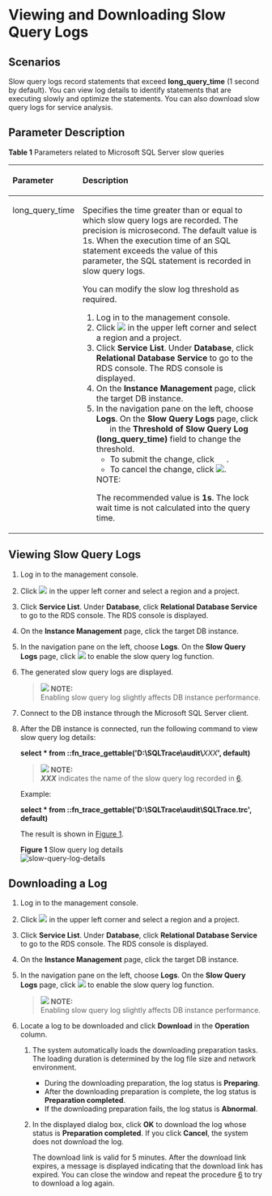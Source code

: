 # Viewing and Downloading Slow Query Logs<a name="slow_query_log-sqlserver"></a>

## Scenarios<a name="en-us_topic_0171818656_section12909141294214"></a>

Slow query logs record statements that exceed  **long\_query\_time**  \(1 second by default\). You can view log details to identify statements that are executing slowly and optimize the statements. You can also download slow query logs for service analysis.

## Parameter Description<a name="en-us_topic_0171818656_section16601112910434"></a>

**Table  1**  Parameters related to Microsoft SQL Server slow queries

<a name="en-us_topic_0171818656_table1455312241604"></a>
<table><thead align="left"><tr id="en-us_topic_0171818656_row1755318241201"><th class="cellrowborder" valign="top" width="22.79%" id="mcps1.2.3.1.1"><p id="en-us_topic_0171818656_p455311242020"><a name="en-us_topic_0171818656_p455311242020"></a><a name="en-us_topic_0171818656_p455311242020"></a><strong id="b842352706181819"><a name="b842352706181819"></a><a name="b842352706181819"></a>Parameter</strong></p>
</th>
<th class="cellrowborder" valign="top" width="77.21000000000001%" id="mcps1.2.3.1.2"><p id="en-us_topic_0171818656_p15534249012"><a name="en-us_topic_0171818656_p15534249012"></a><a name="en-us_topic_0171818656_p15534249012"></a><strong id="b147631718121816"><a name="b147631718121816"></a><a name="b147631718121816"></a>Description</strong></p>
</th>
</tr>
</thead>
<tbody><tr id="en-us_topic_0171818656_row145532241400"><td class="cellrowborder" valign="top" width="22.79%" headers="mcps1.2.3.1.1 "><p id="en-us_topic_0171818656_p26741582414"><a name="en-us_topic_0171818656_p26741582414"></a><a name="en-us_topic_0171818656_p26741582414"></a>long_query_time</p>
</td>
<td class="cellrowborder" valign="top" width="77.21000000000001%" headers="mcps1.2.3.1.2 "><p id="en-us_topic_0171818656_p121871817112119"><a name="en-us_topic_0171818656_p121871817112119"></a><a name="en-us_topic_0171818656_p121871817112119"></a>Specifies the time greater than or equal to which slow query logs are recorded. The precision is microsecond. The default value is 1s. When the execution time of an SQL statement exceeds the value of this parameter, the SQL statement is recorded in slow query logs.</p>
<p id="en-us_topic_0171818656_p0668124910584"><a name="en-us_topic_0171818656_p0668124910584"></a><a name="en-us_topic_0171818656_p0668124910584"></a>You can modify the slow log threshold as required.</p>
<a name="en-us_topic_0171818656_ol2197921185015"></a><a name="en-us_topic_0171818656_ol2197921185015"></a><ol id="en-us_topic_0171818656_ol2197921185015"><li>Log in to the management console.</li><li>Click <a name="en-us_topic_0046585334_image192529212293"></a><a name="en-us_topic_0046585334_image192529212293"></a><span><img id="en-us_topic_0046585334_image192529212293" src="figures/region灰色图标.png"></span> in the upper left corner and select a region and a project.</li><li>Click <strong id="en-us_topic_0046585334_b653516366542"><a name="en-us_topic_0046585334_b653516366542"></a><a name="en-us_topic_0046585334_b653516366542"></a>Service List</strong>. Under <strong id="en-us_topic_0046585334_b1753663645417"><a name="en-us_topic_0046585334_b1753663645417"></a><a name="en-us_topic_0046585334_b1753663645417"></a>Database</strong>, click <strong id="en-us_topic_0046585334_b4536193645417"><a name="en-us_topic_0046585334_b4536193645417"></a><a name="en-us_topic_0046585334_b4536193645417"></a>Relational Database Service</strong> to go to the RDS console. The RDS console is displayed.</li><li>On the <strong id="b14567024141815"><a name="b14567024141815"></a><a name="b14567024141815"></a>Instance Management</strong> page, click the target DB instance.</li><li>In the navigation pane on the left, choose <span class="uicontrol" id="uicontrol19211046193919"><a name="uicontrol19211046193919"></a><a name="uicontrol19211046193919"></a><b>Logs</b></span>. On the <span class="uicontrol" id="uicontrol199218461398"><a name="uicontrol199218461398"></a><a name="uicontrol199218461398"></a><b>Slow Query Logs</b></span> page, click <a name="en-us_topic_0171818656_image3857343615410"></a><a name="en-us_topic_0171818656_image3857343615410"></a><span><img id="en-us_topic_0171818656_image3857343615410" src="figures/kwx318612-gauss-dbaas-image-71b3f418-b0b2-4306-9c75-bb4bae6c3f33.png" width="21.945" height="15.06225"></span> in the <span class="parmname" id="en-us_topic_0171818656_parmname867921612919"><a name="en-us_topic_0171818656_parmname867921612919"></a><a name="en-us_topic_0171818656_parmname867921612919"></a><b>Threshold of Slow Query Log (long_query_time)</b></span> field to change the threshold.<a name="en-us_topic_0171818656_ul1137218215315"></a><a name="en-us_topic_0171818656_ul1137218215315"></a><ul id="en-us_topic_0171818656_ul1137218215315"><li>To submit the change, click <a name="en-us_topic_0171818656_image12216421202217"></a><a name="en-us_topic_0171818656_image12216421202217"></a><span><img id="en-us_topic_0171818656_image12216421202217" src="figures/端口提交-44.png" width="19.950000000000003" height="9.289252000000001"></span>.</li><li>To cancel the change, click <a name="image12572928514"></a><a name="image12572928514"></a><span><img id="image12572928514" src="figures/kwx318612-gauss-dbaas-image-b15f2e64-dfa0-4668-b894-7b5d2c880dc4-45.png"></span>.</li></ul>
<div class="note" id="en-us_topic_0171818656_note199097234317"><a name="en-us_topic_0171818656_note199097234317"></a><a name="en-us_topic_0171818656_note199097234317"></a><span class="notetitle"> NOTE: </span><div class="notebody"><p id="en-us_topic_0171818656_p2912923123111"><a name="en-us_topic_0171818656_p2912923123111"></a><a name="en-us_topic_0171818656_p2912923123111"></a>The recommended value is <strong id="b842352706195824"><a name="b842352706195824"></a><a name="b842352706195824"></a>1s</strong>. The lock wait time is not calculated into the query time.</p>
</div></div>
</li></ol>
</td>
</tr>
</tbody>
</table>

## Viewing Slow Query Logs<a name="en-us_topic_0171818656_section10218113118539"></a>

1.  Log in to the management console.
2.  Click  ![](figures/region.png)  in the upper left corner and select a region and a project.
3.  Click  **Service List**. Under  **Database**, click  **Relational Database Service**  to go to the RDS console. The RDS console is displayed.
4.  On the  **Instance Management**  page, click the target DB instance.
5.  In the navigation pane on the left, choose  **Logs**. On the  **Slow Query Logs**  page, click  ![](figures/close.png)  to enable the slow query log function.
6.  <a name="en-us_topic_0171818656_li654810813132"></a>The generated slow query logs are displayed.

    >![](/images/icon-note.gif) **NOTE:**   
    >Enabling slow query log slightly affects DB instance performance.  

7.  Connect to the DB instance through the Microsoft SQL Server client.
8.  After the DB instance is connected, run the following command to view slow query log details:

    **select \* from ::fn\_trace\_gettable\('D:\\SQLTrace\\audit\\**_XXX_**', default\)**

    >![](/images/icon-note.gif) **NOTE:**   
    >**_XXX_**  indicates the name of the slow query log recorded in  [6](#en-us_topic_0171818656_li654810813132).  

    Example:

    **select \* from ::fn\_trace\_gettable\('D:\\SQLTrace\\audit\\SQLTrace.trc', default\)**

    The result is shown in  [Figure 1](#en-us_topic_0171818656_fig19196129142415).

    **Figure  1**  Slow query log details<a name="en-us_topic_0171818656_fig19196129142415"></a>  
    ![](figures/slow-query-log-details.png "slow-query-log-details")


## Downloading a Log<a name="en-us_topic_0171818656_section1021714251349"></a>

1.  Log in to the management console.
2.  Click  ![](figures/region灰色图标.png)  in the upper left corner and select a region and a project.
3.  Click  **Service List**. Under  **Database**, click  **Relational Database Service**  to go to the RDS console. The RDS console is displayed.
4.  On the  **Instance Management**  page, click the target DB instance.
5.  In the navigation pane on the left, choose  **Logs**. On the  **Slow Query Logs**  page, click  ![](figures/关闭按钮-47.png)  to enable the slow query log function.

    >![](/images/icon-note.gif) **NOTE:**   
    >Enabling slow query log slightly affects DB instance performance.  

6.  <a name="en-us_topic_0171818656_li121912551908"></a>Locate a log to be downloaded and click  **Download**  in the  **Operation**  column.
    1.  The system automatically loads the downloading preparation tasks. The loading duration is determined by the log file size and network environment.
        -   During the downloading preparation, the log status is  **Preparing**.
        -   After the downloading preparation is complete, the log status is  **Preparation completed**.
        -   If the downloading preparation fails, the log status is  **Abnormal**.

    2.  In the displayed dialog box, click  **OK**  to download the log whose status is  **Preparation completed**. If you click  **Cancel**, the system does not download the log.

        The download link is valid for 5 minutes. After the download link expires, a message is displayed indicating that the download link has expired. You can close the window and repeat the procedure  [6](#en-us_topic_0171818656_li121912551908)  to try to download a log again.



